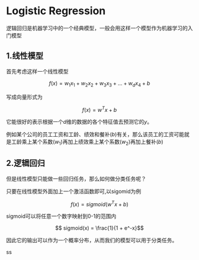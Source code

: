 # Logistic Regression

逻辑回归是机器学习中的一个经典模型，一般会用这样一个模型作为机器学习的入门模型

## 1.线性模型

首先考虑这样一个线性模型

$$ f(x) = w_1x_1 + w_2x_2 + w_3x_3 + ... + w_dx_4 + b$$

写成向量形式为

$$ f(x) = w^Tx + b$$

它能很好的表示根据一个$d$维的数据的各个特征值去预测它的$y$。

例如某个公司的员工工资和工龄、绩效和餐补($b$)有关，那么该员工的工资可能就是工龄乘上某个系数($w_1$)再加上绩效乘上某个系数($w_2$)再加上餐补($b$)

## 2.逻辑回归

但是线性模型只能做一些回归任务，那么如何做分类任务呢？

只要在线性模型外面加上一个激活函数即可,以sigomid为例

$$ f(x)  = sigmoid(w^Tx + b) $$

sigmoid可以将任意一个数字映射到0-1的范围内

$$ sigmoid(x) = \frac{1}{1 + e^-x}$$

因此它的输出可以作为一个概率分布，从而我们的模型可以用于分类任务。

ss